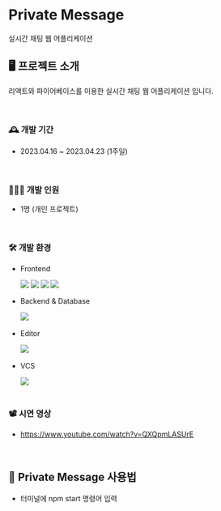 # Private Message
실시간 채팅 웹 어플리케이션

## 🖥️ 프로젝트 소개
리액트와 파이어베이스를 이용한 실시간 채팅 웹 어플리케이션 입니다.

<br>

### 🕰️ 개발 기간
- 2023.04.16 ~ 2023.04.23 (1주일)

<br>

### 👩🏻‍💻 개발 인원
- 1명 (개인 프로젝트)

<br>

### 🛠️ 개발 환경
- <div>Frontend </div>
&nbsp;&nbsp;&nbsp;&nbsp;&nbsp;
<img src="https://img.shields.io/badge/HTML-black?style=flat&logo=html5&logoColor=red"/>
<img src="https://img.shields.io/badge/SCSS-black?style=flat&logo=sass&logoColor=pink"/>
<img src="https://img.shields.io/badge/JavaScript-black?style=flat&logo=JavaScript&logoColor=yellow"/>
<img src="https://img.shields.io/badge/React-black?style=flat&logo=react&logoColor=blue"/>

- <div>Backend & Database </div>
&nbsp;&nbsp;&nbsp;&nbsp;&nbsp;
<img src="https://img.shields.io/badge/Firebase-lightgray?style=flat&logo=Firebase&logoColor=yellow"/>

- <div>Editor </div>
&nbsp;&nbsp;&nbsp;&nbsp;&nbsp;
<img src="https://img.shields.io/badge/VS Code-blue?style=flat&logo=visual studio&logoColor=darkblue"/>

- <div>VCS</div>
&nbsp;&nbsp;&nbsp;&nbsp;&nbsp;
<img src="https://img.shields.io/badge/github-purple?style=flat&logo=github&logoColor=black"/>
<br><br>

### 📽️ 시연 영상
- https://www.youtube.com/watch?v=QXQpmLASUrE

<br>

## 📑 Private Message 사용법
- 터미널에 npm start 명령어 입력
